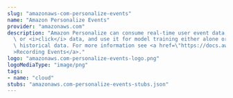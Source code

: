 ```yaml
---
slug: "amazonaws-com-personalize-events"
name: "Amazon Personalize Events"
provider: "amazonaws.com"
description: "Amazon Personalize can consume real-time user event data, such as <i>stream</i>\
  \ or <i>click</i> data, and use it for model training either alone or combined with\
  \ historical data. For more information see <a href=\"https://docs.aws.amazon.com/personalize/latest/dg/recording-events.html\"\
  >Recording Events</a>."
logo: "amazonaws.com-personalize-events-logo.png"
logoMediaType: "image/png"
tags:
- name: "cloud"
stubs: "amazonaws.com-personalize-events-stubs.json"
---
```

